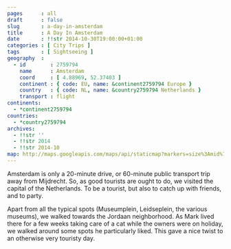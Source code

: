 ```yaml
---
pages      : all
draft      : false
slug       : a-day-in-amsterdam
title      : A Day In Amsterdam
date       : !!str 2014-10-30T19:00:00+01:00
categories : [ City Trips ]
tags       : [ Sightseeing ]
geography  :
  - id        : 2759794
    name      : Amsterdam
    coord     : [ 4.88969, 52.37403 ]
    continent : { code: EU, name: &continent2759794 Europe }
    country   : { code: NL, name: &country2759794 Netherlands }
    transport : flight
continents:
  - *continent2759794
countries:
  - *country2759794
archives:
  - !!str ''
  - !!str 2014
  - !!str 2014-10
map: http://maps.googleapis.com/maps/api/staticmap?markers=size%3Amid%7C52.37403%2C4.88969&&size=480x270&style=feature%3Alandscape%7Celement%3Ageometry.fill%7Chue%3A0x2E0854%7Clightness%3A-2%7Cgamma%3A0.25&style=feature%3Awater%7Celement%3Ageometry.fill%7Ccolor%3A0xEBDAFC&style=feature%3Aadministrative%7Celement%3Ageometry.fill%7Cvisibility%3Aoff&style=element%3Ageometry.stroke%7Cvisibility%3Aoff&zoom=2
---
```


Amsterdam is only a 20-minute drive, or 60-minute public transport trip away from Mijdrecht. So, as good tourists are ought to do, we visited the capital of the Netherlands. To be a tourist, but also to catch up with friends, and to party.

Apart from all the typical spots (Museumplein, Leidseplein, the various museums), we walked towards the Jordaan neighborhood. As Mark lived there for a few weeks taking care of a cat while the owners were on holiday, we walked around some spots he particularly liked. This gave a nice twist to an otherwise very touristy day.